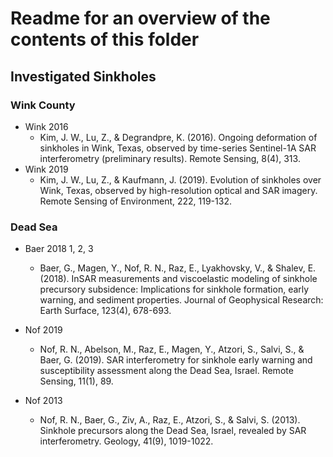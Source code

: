 # Readme for an overview of the contents of this folder

## Investigated Sinkholes

### Wink County
- Wink 2016
	- Kim, J. W., Lu, Z., & Degrandpre, K. (2016). Ongoing deformation of sinkholes in Wink, Texas, observed by time-series Sentinel-1A SAR interferometry (preliminary results). Remote Sensing, 8(4), 313.
- Wink 2019
	- Kim, J. W., Lu, Z., & Kaufmann, J. (2019). Evolution of sinkholes over Wink, Texas, observed by high-resolution optical and SAR imagery. Remote Sensing of Environment, 222, 119-132.

### Dead Sea
- Baer 2018 1, 2, 3
	- Baer, G., Magen, Y., Nof, R. N., Raz, E., Lyakhovsky, V., & Shalev, E. (2018). InSAR measurements and viscoelastic modeling of sinkhole precursory subsidence: Implications for sinkhole formation, early warning, and sediment properties. Journal of Geophysical Research: Earth Surface, 123(4), 678-693.
- Nof 2019
	- Nof, R. N., Abelson, M., Raz, E., Magen, Y., Atzori, S., Salvi, S., & Baer, G. (2019). SAR interferometry for sinkhole early warning and susceptibility assessment along the Dead Sea, Israel. Remote Sensing, 11(1), 89. 

- Nof 2013
	- Nof, R. N., Baer, G., Ziv, A., Raz, E., Atzori, S., & Salvi, S. (2013). Sinkhole precursors along the Dead Sea, Israel, revealed by SAR interferometry. Geology, 41(9), 1019-1022.
